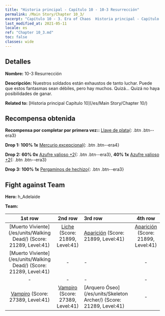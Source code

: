 ```yaml
---
title: "Historia principal - Capítulo 10 - 10-3 Resurrección"
permalink: /Main Story/Chapter 10_3/
excerpt: "Capítulo 10 - 3. Era of Chaos  Historia principal - Capítulo 10_3. 10-3 Resurrección"
last_modified_at: 2021-05-11
locale: es
ref: "Chapter 10_3.md"
toc: false
classes: wide
---
```


## Detalles

 **Nombre:** 10-3 Resurrección

 **Descripción:** Nuestros soldados están exhaustos de tanto luchar. Puede que estos fantasmas sean débiles, pero hay muchos. Quizá... Quizá no haya posibilidades de ganar.

 **Related to:** [Historia principal Capítulo 10](/es/Main Story/Chapter 10/)

## Recompensa obtenida

 **Recompensa por completar por primera vez::** [Llave de plata](/ItemsES/con_693/){: .btn .btn--era3}

 **Drop 1:** **100% 1x** [Mercurio excepcional](/ItemsES/mat_35/){: .btn .btn--era4}

 **Drop 2:** **60% 0x** [Azufre valioso +2](/ItemsES/mat_29/){: .btn .btn--era3}, **40% 1x** [Azufre valioso +2](/ItemsES/mat_29/){: .btn .btn--era3}

 **Drop 3:** **100% 1x** [Pergaminos de hechizo](/ItemsES/con_694/){: .btn .btn--era3}


## Fight against Team
 **Hero:** h_Adelaide

 **Team:**


  | 1st row | 2nd row | 3rd row | 4th row |
  |:----:|:----:|:----|:----:|
  | [Muerto Viviente](/es/units/Walking Dead/) (Score: 21289, Level:41)  | [Liche](/es/units/Lich/) (Score: 21899, Level:41)  | [Aparición](/es/units/Wight/) (Score: 21899, Level:41)  | [Aparición](/es/units/Wight/) (Score: 21899, Level:41)  |
  | [Muerto Viviente](/es/units/Walking Dead/) (Score: 21289, Level:41)  | - | - | - |
  | - | - | - | - |
  | [Vampiro](/es/units/Vampire/) (Score: 27389, Level:41)  | [Vampiro](/es/units/Vampire/) (Score: 27389, Level:41)  | [Arquero Óseo](/es/units/Skeleton Archer/) (Score: 21289, Level:41)  | - |


